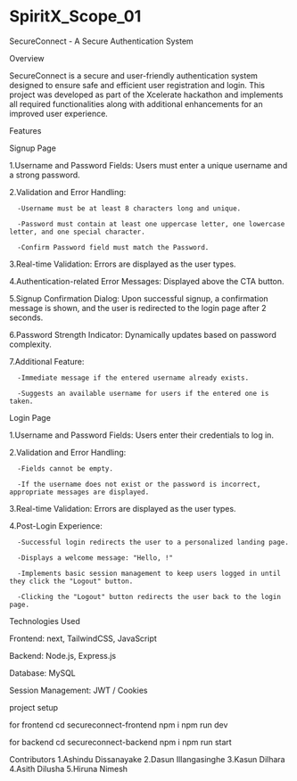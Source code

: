 # SpiritX_Scope_01

SecureConnect - A Secure Authentication System

Overview

SecureConnect is a secure and user-friendly authentication system designed to ensure safe and efficient user registration and login. This project was developed as part of the Xcelerate hackathon and implements all required functionalities along with additional enhancements for an improved user experience.

Features

Signup Page

  1.Username and Password Fields: Users must enter a unique username and a strong password.

  2.Validation and Error Handling:

      -Username must be at least 8 characters long and unique.

      -Password must contain at least one uppercase letter, one lowercase letter, and one special character.

      -Confirm Password field must match the Password.

  3.Real-time Validation: Errors are displayed as the user types.

  4.Authentication-related Error Messages: Displayed above the CTA button.

  5.Signup Confirmation Dialog: Upon successful signup, a confirmation message is shown, and the user is redirected to the login page after 2 seconds.

  6.Password Strength Indicator: Dynamically updates based on password complexity.

  7.Additional Feature:

      -Immediate message if the entered username already exists.

      -Suggests an available username for users if the entered one is taken.

Login Page

1.Username and Password Fields: Users enter their credentials to log in.

2.Validation and Error Handling:

      -Fields cannot be empty.

      -If the username does not exist or the password is incorrect, appropriate messages are displayed.

3.Real-time Validation: Errors are displayed as the user types.

4.Post-Login Experience:

      -Successful login redirects the user to a personalized landing page.

      -Displays a welcome message: "Hello, !"

      -Implements basic session management to keep users logged in until they click the "Logout" button.

      -Clicking the "Logout" button redirects the user back to the login page.

Technologies Used

Frontend: next, TailwindCSS, JavaScript

Backend: Node.js, Express.js

Database: MySQL 

Session Management: JWT / Cookies



project setup

for frontend
   cd secureconnect-frontend
   npm i
   npm run dev

for backend
   cd secureconnect-backend
   npm i
   npm run start

Contributors
     1.Ashindu Dissanayake
     2.Dasun Illangasinghe
     3.Kasun Dilhara
     4.Asith Dilusha
     5.Hiruna Nimesh